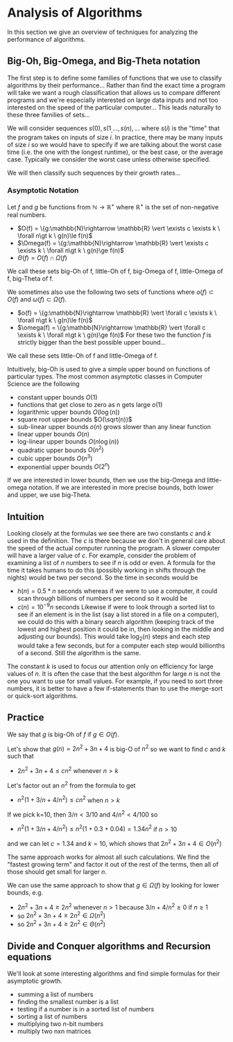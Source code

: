 # Analysis of Algorithms

In this section we give an overview of techniques for analyzing the performance of algorithms.

## Big-Oh, Big-Omega, and Big-Theta notation
The first step is to define some families of functions that we use to classify algorithms by their
performance...  Rather than find the exact time a program will take we want a rough classification
that allows us to compare different programs and we're especially interested on large data inputs
and not too interested on the speed of the particular computer... This leads naturally to these three
families of sets...

We will consider sequences $s(0), s(1_, ..., s(n), \ldots$ where $s(i)$ is the "time" that the program
takes on inputs of size $i$.  In practice, there may be many inputs of size $i$ so we would have to 
specify if we are talking about the worst case time (i.e. the one with the longest runtime), or the
best case, or the average case. Typically we consider the worst case unless otherwise specified.

We will then classify such sequences by their growth rates...

### Asymptotic Notation
Let $f$ and $g$ be functions from $\mathbb{N}\rightarrow \mathbb{R}^+$ where $\mathbb{R}^+$ is the set of non-negative real numbers.

* $O(f) = \\{g:\mathbb{N}\rightarrow \mathbb{R} \vert \exists c \exists k \ \forall n\gt k \ g(n)\le f(n)$
* $\Omega(f) = \\{g:\mathbb{N}\rightarrow \mathbb{R} \vert \exists c \exists k \ \forall n\gt k \ g(n)\ge f(n)$
* $\Theta(f) = O(f) \cap \Omega(f)$

We call these sets big-Oh of f, little-Oh of f, big-Omega of f, little-Omega of f, big-Theta of f.

We sometimes also use the following two sets of functions where 
$o(f) \subset O(f)$ and $\omega(f)\subset \Omega(f)$.
* $o(f) = \\{g:\mathbb{N}\rightarrow \mathbb{R} \vert \forall c \exists k \ \forall n\gt k \ g(n)\le f(n)$
* $\omega(f) = \\{g:\mathbb{N}\rightarrow \mathbb{R} \vert \forall c \exists k \ \forall n\gt k \ g(n)\ge f(n)$
For these two the function $f$ is strictly bigger than the best possible upper bound...

We call these sets little-Oh of f and little-Omega of f.

Intuitively, big-Oh is used to give a simple upper bound on functions of particular types. The most common
asymptotic classes in Computer Science are the following
* constant upper bounds $O(1)$
* functions that get close to zero as n gets large $o(1)$
* logarithmic upper bounds $O(\log(n))$
* square root upper bounds $O(\sqrt(n))$
* sub-linear upper bounds $o(n)$  grows slower than any linear function
* linear upper bounds $O(n)$
* log-linear upper bounds $O(n \log(n))$
* quadratic upper bounds $O(n^2)$
* cubic upper bounds $O(n^3)$
* exponential upper bounds $O(2^n)$

If we are interested in lower bounds, then we use the big-Omega and little-omega notation.
If we are interested in more precise bounds, both lower and upper, we use big-Theta.

## Intuition
Looking closely at the formulas we see there are two constants $c$ and $k$ used in the definition.
The $c$ is there because we don't in general care about the speed of the actual computer running the program.
A slower computer will have a larger value of $c$. For example, consider the problem of examining a list of $n$ numbers to see if $n$ is odd or even.  A formula for the time it takes humans to do this (possibly working in shifts through the nights) would be two per second. So the time in seconds would be 
* $h(n) = 0.5*n$ seconds
whereas if we were to use a computer, it could scan through billions of numbers per second so it would be
* $c(n) = 10^{-9} n$ seconds
Likewise if were to look through a sorted list to see if an element is in the list (say a list stored in a
file on a computer), we could do this with a binary search algorithm (keeping track of the lowest and highest position it could be in, then looking in the middle and adjusting our bounds). This would take $\log_2(n)$ steps
and each step would take a few seconds, but for a computer each step would billionths of a second. Still the algorithm is the same.

The constant $k$ is used to focus our attention only on efficiency for large values of $n$. It is often the case that the best algorithm for large $n$ is not the one you want to use for small values. For example, if you need to sort three numbers, it is better to have a few if-statements than to use the merge-sort or quick-sort algorithms.

## Practice
We say that $g$ is big-Oh of $f$ if $g \in O(f)$.

Let's show that $g(n) = 2n^2 + 3n+4$ is big-O of $n^2$ so we want to find $c$ and $k$ such that
* $2n^2 + 3n+4 \le c n^2$ whenever $n>k$

Let's factor out an $n^2$ from the formula to get
* $n^2 (1 + 3/n + 4/n^2) \le c n^2$ when $n>k$

If we pick k=10, then $3/n<3/10$ and $4/n^2 < 4/100$ so
* $n^2 (1 + 3/n + 4/n^2) \le n^2 (1+0.3 + 0.04) = 1.34n^2$ if $n>10$

and we can let $c=1.34$ and $k=10$, which shows that $2n^2 + 3n+4 \in O(n^2)$

The same approach works for almost all such calculations. We find the "fastest growing term"
and factor it out of the rest of the terms, then all of those should get small for larger $n$.

We can use the same approach to show that $g \in \Omega(f)$ by looking for lower bounds, e.g.
* $2n^2 + 3n+4 \ge 2 n^2$ whenever $n>1$ because $3/n+4/n^2\ge 0$ if $n\ge 1$
* so $2n^2 + 3n+4 \ge 2 n^2 \in \Omega(n^2)$
* so $2n^2 + 3n+4 \ge 2 n^2 \in \Theta(n^2)$

## Divide and Conquer algorithms and Recursion equations
We'll look at some interesting algorithms and find simple formulas for their asymptotic growth.
* summing a list of numbers
* finding the smallest number is a list
* testing if a number is in a sorted list of numbers
* sorting a list of numbers
* multiplying two $n$-bit numbers
* multiply two nxn matrices





